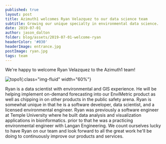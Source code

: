 ```yaml
---
published: true
layout: post
title: Azimuth1 welcomes Ryan Velazquez to our data science team
subtitle: Growing our unique specialty in environmental data science.
date: 2019-07-01
author: jason_dalton
folder: blog/assets/2019-07-01-welcome-ryan
headerColor: '#030'
headerImage: entrance.jpg
postImage: ryan.jpg
tags: team
---
```

We're happy to welcome Ryan Velazquez to the Azimuth1 team!  

![topo1]({{site.baseurl}}/{{page.folder}}/ryan-photo.jpg){:class="img-fluid" width="60%"}

Ryan is a data scientist with environmental and GIS experience. He will be helping implement on-demand forecasting into our EnviMetric product as well as chipping in on other products in the public safety arena.  Ryan is somewhat unique in that he is a software developer, data scientist, and a licensed environmental engineer.  Ryan was previously a software engineer at Temple University where he built data analysis and visualization applications in bioinformatics. prior to that he was a practicing environmental engineer with Langan Engineering. We count ourselves lucky to have Ryan on our team and look forward to all the great work he'll be doing to continuously improve our products and services.

